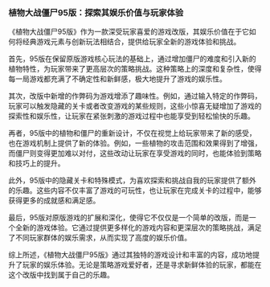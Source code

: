 ### 植物大战僵尸95版：探索其娱乐价值与玩家体验

《植物大战僵尸95版》作为一款深受玩家喜爱的游戏改版，其娱乐价值在于它如何将经典游戏元素与创新玩法相结合，提供给玩家全新的游戏体验和挑战。

首先，95版在保留原版游戏核心玩法的基础上，通过增加僵尸的难度和引入新的植物特性，为玩家带来了更高层次的策略挑战。这种策略上的深度和复杂性，使得每一局游戏都充满了不确定性和新鲜感，极大地提升了游戏的娱乐性。

其次，改版中新增的作弊码为游戏增添了趣味性。例如，通过输入特定的作弊码，玩家可以触发隐藏的关卡或者改变游戏的某些规则，这些小惊喜无疑增加了游戏的探索性和娱乐性，让玩家在紧张刺激的游戏过程中也能享受到轻松愉快的乐趣。

再者，95版中的植物和僵尸的重新设计，不仅在视觉上给玩家带来了新的感受，也在游戏机制上提供了新的体验。例如，一些植物的攻击范围和效果得到了增强，而僵尸则变得更加难以对付，这些改动让玩家在享受游戏的同时，也能体验到策略和技巧上的提升。

此外，95版中的隐藏关卡和特殊模式，为喜欢探索和挑战自我的玩家提供了额外的乐趣。这些内容不仅丰富了游戏的可玩性，也让玩家在完成关卡的过程中，能够获得更多的成就感和满足感。

最后，95版对原版游戏的扩展和深化，使得它不仅仅是一个简单的改版，而是一个全新的游戏体验。它通过提供更多样化的游戏内容和更深层次的策略挑战，满足了不同玩家群体的娱乐需求，从而实现了高度的娱乐价值。

综上所述，《植物大战僵尸95版》通过其独特的游戏设计和丰富的内容，成功地提升了玩家的娱乐体验。无论是策略游戏爱好者，还是寻求新鲜体验的玩家，都能在这个改版中找到属于自己的乐趣。
